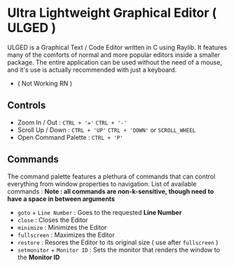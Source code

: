# Ultra Lightweight Graphical Editor ( ULGED ) 
ULGED is a Graphical Text / Code Editor written in C using Raylib. It features many of the comforts of normal and more popular editors
inside a smaller package. The entire application can be used without the need of a mouse, and it's use is actually recommended with just
a keyboard. 
- ( Not Working RN )

## Controls
- Zoom In / Out : ```CTRL + '='``` ```CTRL + '-'```
- Scroll Up / Down : ```CTRL + 'UP'``` ```CTRL + 'DOWN'``` or ```SCROLL_WHEEL``` 
- Open Command Palette : ```CTRL + 'P'``` 

## Commands
The command palette features a plethura of commands that can control everything from window properties to navigation. List of available commands : **Note : all commands are non-k-sensitive, though need to have a space in between arguments**
- ```goto``` + ``` Line Number ``` : Goes to the requested **Line Number**
- ```close``` : Closes the Editor
- ```minimize``` : Minimizes the Editor
- ```fullscreen``` : Maximizes the Editor
- ```restore``` : Resores the Editor to its original size ( use after ```fullscreen``` )
- ```setmonitor``` + ``` Monitor ID ``` : Sets the monitor that renders the window to the **Monitor ID** 
